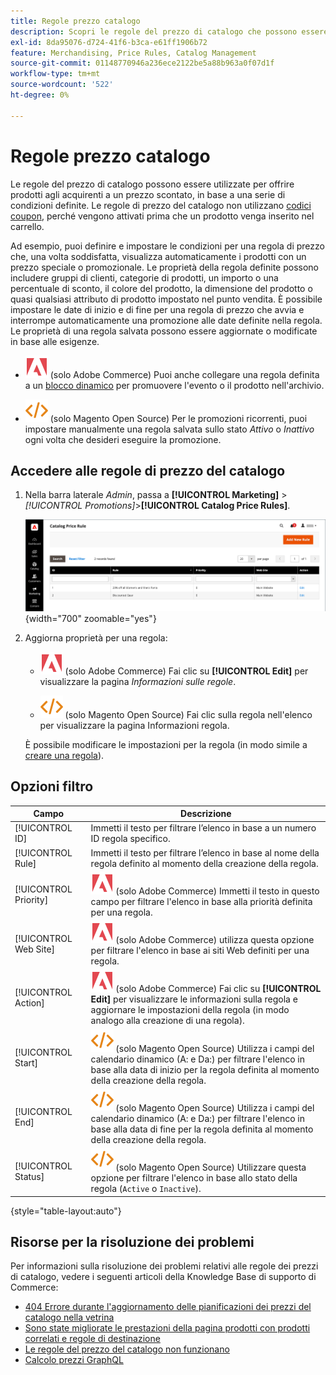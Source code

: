 ```yaml
---
title: Regole prezzo catalogo
description: Scopri le regole del prezzo di catalogo che possono essere utilizzate per offrire prodotti agli acquirenti a un prezzo scontato in base a una serie di condizioni definite.
exl-id: 8da95076-d724-41f6-b3ca-e61ff1906b72
feature: Merchandising, Price Rules, Catalog Management
source-git-commit: 01148770946a236ece2122be5a88b963a0f07d1f
workflow-type: tm+mt
source-wordcount: '522'
ht-degree: 0%

---
```


# Regole prezzo catalogo

Le regole del prezzo di catalogo possono essere utilizzate per offrire prodotti agli acquirenti a un prezzo scontato, in base a una serie di condizioni definite. Le regole di prezzo del catalogo non utilizzano [codici coupon](price-rules-cart-coupon.md), perché vengono attivati prima che un prodotto venga inserito nel carrello.

Ad esempio, puoi definire e impostare le condizioni per una regola di prezzo che, una volta soddisfatta, visualizza automaticamente i prodotti con un prezzo speciale o promozionale. Le proprietà della regola definite possono includere gruppi di clienti, categorie di prodotti, un importo o una percentuale di sconto, il colore del prodotto, la dimensione del prodotto o quasi qualsiasi attributo di prodotto impostato nel punto vendita. È possibile impostare le date di inizio e di fine per una regola di prezzo che avvia e interrompe automaticamente una promozione alle date definite nella regola. Le proprietà di una regola salvata possono essere aggiornate o modificate in base alle esigenze.

- ![Adobe Commerce](../assets/adobe-logo.svg) (solo Adobe Commerce) Puoi anche collegare una regola definita a un [blocco dinamico](../content-design/dynamic-blocks.md) per promuovere l&#39;evento o il prodotto nell&#39;archivio.

- ![Magento Open Source](../assets/open-source.svg) (solo Magento Open Source) Per le promozioni ricorrenti, puoi impostare manualmente una regola salvata sullo stato _Attivo_ o _Inattivo_ ogni volta che desideri eseguire la promozione.

## Accedere alle regole di prezzo del catalogo

1. Nella barra laterale _Admin_, passa a **[!UICONTROL Marketing]** > _[!UICONTROL Promotions]_>**[!UICONTROL Catalog Price Rules]**.

   ![Regole prezzo catalogo](./assets/price-rule-catalog.png){width="700" zoomable="yes"}

1. Aggiorna proprietà per una regola:

   - ![Adobe Commerce](../assets/adobe-logo.svg) (solo Adobe Commerce) Fai clic su **[!UICONTROL Edit]** per visualizzare la pagina _Informazioni sulle regole_.

   - ![Magento Open Source](../assets/open-source.svg) (solo Magento Open Source) Fai clic sulla regola nell&#39;elenco per visualizzare la pagina Informazioni regola.

   È possibile modificare le impostazioni per la regola (in modo simile a [creare una regola](price-rules-catalog-create.md)).

## Opzioni filtro

| Campo | Descrizione |
|--- |--- |
| [!UICONTROL ID] | Immetti il testo per filtrare l’elenco in base a un numero ID regola specifico. |
| [!UICONTROL Rule] | Immetti il testo per filtrare l’elenco in base al nome della regola definito al momento della creazione della regola. |
| [!UICONTROL Priority] | ![Adobe Commerce](../assets/adobe-logo.svg) (solo Adobe Commerce) Immetti il testo in questo campo per filtrare l&#39;elenco in base alla priorità definita per una regola. |
| [!UICONTROL Web Site] | ![Adobe Commerce](../assets/adobe-logo.svg) (solo Adobe Commerce) utilizza questa opzione per filtrare l&#39;elenco in base ai siti Web definiti per una regola. |
| [!UICONTROL Action] | ![Adobe Commerce](../assets/adobe-logo.svg) (solo Adobe Commerce) Fai clic su **[!UICONTROL Edit]** per visualizzare le informazioni sulla regola e aggiornare le impostazioni della regola (in modo analogo alla creazione di una regola). |
| [!UICONTROL Start] | ![Magento Open Source](../assets/open-source.svg) (solo Magento Open Source) Utilizza i campi del calendario dinamico (A: e Da:) per filtrare l&#39;elenco in base alla data di inizio per la regola definita al momento della creazione della regola. |
| [!UICONTROL End] | ![Magento Open Source](../assets/open-source.svg) (solo Magento Open Source) Utilizza i campi del calendario dinamico (A: e Da:) per filtrare l&#39;elenco in base alla data di fine per la regola definita al momento della creazione della regola. |
| [!UICONTROL Status] | ![Magento Open Source](../assets/open-source.svg) (solo Magento Open Source) Utilizzare questa opzione per filtrare l&#39;elenco in base allo stato della regola (`Active` o `Inactive`). |

{style="table-layout:auto"}

## Risorse per la risoluzione dei problemi

Per informazioni sulla risoluzione dei problemi relativi alle regole dei prezzi di catalogo, vedere i seguenti articoli della Knowledge Base di supporto di Commerce:

- [404 Errore durante l&#39;aggiornamento delle pianificazioni dei prezzi del catalogo nella vetrina](https://experienceleague.adobe.com/docs/commerce-knowledge-base/kb/troubleshooting/known-issues-patches-attached/404-error-on-store-front-once-catalog-price-rule-schedules-update-is-performed.html)
- [Sono state migliorate le prestazioni della pagina prodotti con prodotti correlati e regole di destinazione](https://experienceleague.adobe.com/docs/commerce-knowledge-base/kb/support-tools/patches/v1-0-9/mdva-31791-magento-patch-improvement-for-product-page-with-related-products-and-target-rules.html)
- [Le regole del prezzo del catalogo non funzionano](https://experienceleague.adobe.com/docs/commerce-knowledge-base/kb/support-tools/patches/v1-0-14/mdva-24201-magento-patch-catalog-price-rules-don-t-work.html)
- [Calcolo prezzi GraphQL](https://experienceleague.adobe.com/docs/commerce-knowledge-base/kb/support-tools/patches/v1-0-14/mdva-33975-magento-patch-graphql-price-calculations.html)
